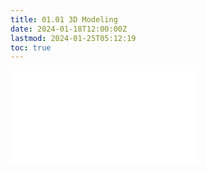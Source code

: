 ```yaml
---
title: 01.01 3D Modeling
date: 2024-01-18T12:00:00Z
lastmod: 2024-01-25T05:12:19
toc: true
---
```


![Link to included file content](../../../../3d-modeling/3d-modeling.md)
